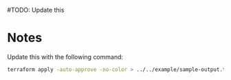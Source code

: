 #TODO: Update this


# Notes
Update this with the following command:

``` bash
terraform apply -auto-approve -no-color > ../../example/sample-output.txt
```